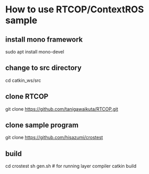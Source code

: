 # How to use RTCOP/ContextROS sample

## install mono framework
sudo apt install mono-devel

## change to src directory
cd catkin_ws/src

## clone RTCOP
git clone https://github.com/tanigawaikuta/RTCOP.git

## clone sample program
git clone https://github.com/hisazumi/crostest

## build
cd crostest
sh gen.sh  # for running layer compiler
catkin build
